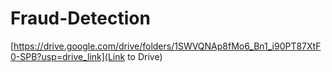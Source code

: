 # Fraud-Detection
[https://drive.google.com/drive/folders/1SWVQNAp8fMo6_Bn1_i90PT87XtF0-SPB?usp=drive_link](Link to Drive)
